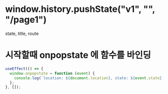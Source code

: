 # window.history.pushState("v1", "", "/page1")

state, title, route

# 시작할때 onpopstate 에 함수를 바인딩

```js
useEffect(() => {
  window.onpopstate = function (event) {
    console.log(`location: ${document.location}, state: ${event.state}`);
  };
}, []);
```

